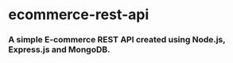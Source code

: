 # ecommerce-rest-api
### A simple E-commerce REST API created using Node.js, Express.js and MongoDB.
